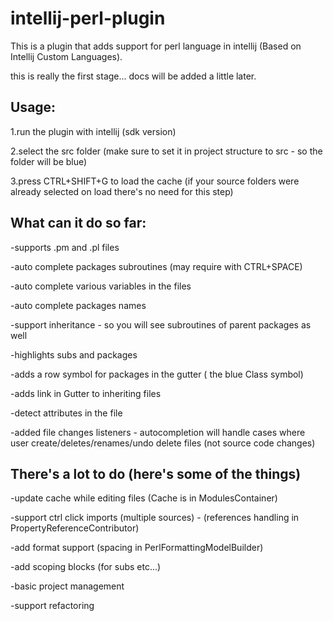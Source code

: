 # intellij-perl-plugin
This is a plugin that adds support for perl language in intellij (Based on Intellij Custom Languages).

this is really the first stage... docs will be added a little later.





Usage:
----------------------
1.run the plugin with intellij (sdk version)

2.select the src folder (make sure to set it in project structure to src - so the folder will be blue)

3.press CTRL+SHIFT+G to load the cache (if your source folders were already selected on load there's no need for this step)

What can it do so far:
----------------------
-supports .pm and .pl files

-auto complete packages subroutines (may require with CTRL+SPACE)

-auto complete various variables in the files

-auto complete packages names

-support inheritance - so you will see subroutines of parent packages as well

-highlights subs and packages

-adds a row symbol for packages in the gutter ( the blue Class symbol)

-adds link in Gutter to inheriting files

-detect attributes in the file

-added file changes listeners - autocompletion will handle cases where user create/deletes/renames/undo delete files (not source code changes)


There's a lot to do (here's some of the things)
-----------------------------------------------
-update cache while editing files (Cache is in ModulesContainer)

-support ctrl click imports (multiple sources) - (references handling in PropertyReferenceContributor)

-add format support (spacing in PerlFormattingModelBuilder)

-add scoping blocks (for subs etc...)

-basic project management


-support refactoring